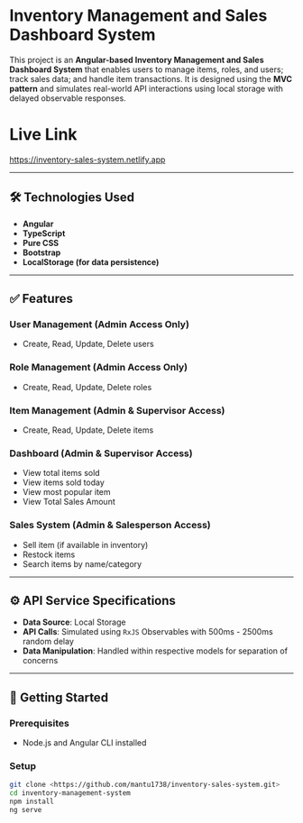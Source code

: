 # Inventory Management and Sales Dashboard System

This project is an **Angular-based Inventory Management and Sales Dashboard System** that enables users to manage items, roles, and users; track sales data; and handle item transactions. It is designed using the **MVC pattern** and simulates real-world API interactions using local storage with delayed observable responses.

# Live Link
<https://inventory-sales-system.netlify.app>

---

## 🛠️ Technologies Used

- **Angular**
- **TypeScript**
- **Pure CSS**
- **Bootstrap**
- **LocalStorage (for data persistence)**

---

## ✅ Features

### User Management (Admin Access Only)
- Create, Read, Update, Delete users

### Role Management (Admin Access Only)
- Create, Read, Update, Delete roles

### Item Management (Admin & Supervisor Access)
- Create, Read, Update, Delete items

### Dashboard (Admin & Supervisor Access)
- View total items sold
- View items sold today
- View most popular item
- View Total Sales Amount

### Sales System (Admin & Salesperson Access)
- Sell item (if available in inventory)
- Restock items
- Search items by name/category

---

## ⚙️ API Service Specifications

- **Data Source**: Local Storage
- **API Calls**: Simulated using `RxJS` Observables with 500ms - 2500ms random delay
- **Data Manipulation**: Handled within respective models for separation of concerns

---

## 🚀 Getting Started

### Prerequisites
- Node.js and Angular CLI installed

### Setup
```bash
git clone <https://github.com/mantu1738/inventory-sales-system.git>
cd inventory-management-system
npm install
ng serve

